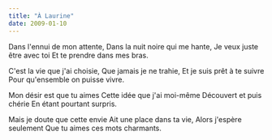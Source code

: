 ```yaml
---
title: "À Laurine"
date: 2009-01-10
---
```


Dans l'ennui de mon attente,
Dans la nuit noire qui me hante,
Je veux juste être avec toi
Et te prendre dans mes bras.

C'est la vie que j'ai choisie,
Que jamais je ne trahie,
Et je suis prêt à te suivre
Pour qu'ensemble on puisse vivre.

Mon désir est que tu aimes
Cette idée que j'ai moi-même
Découvert et puis chérie
En étant pourtant surpris.

Mais je doute que cette envie
Ait une place dans ta vie,
Alors j'espère seulement
Que tu aimes ces mots charmants.
